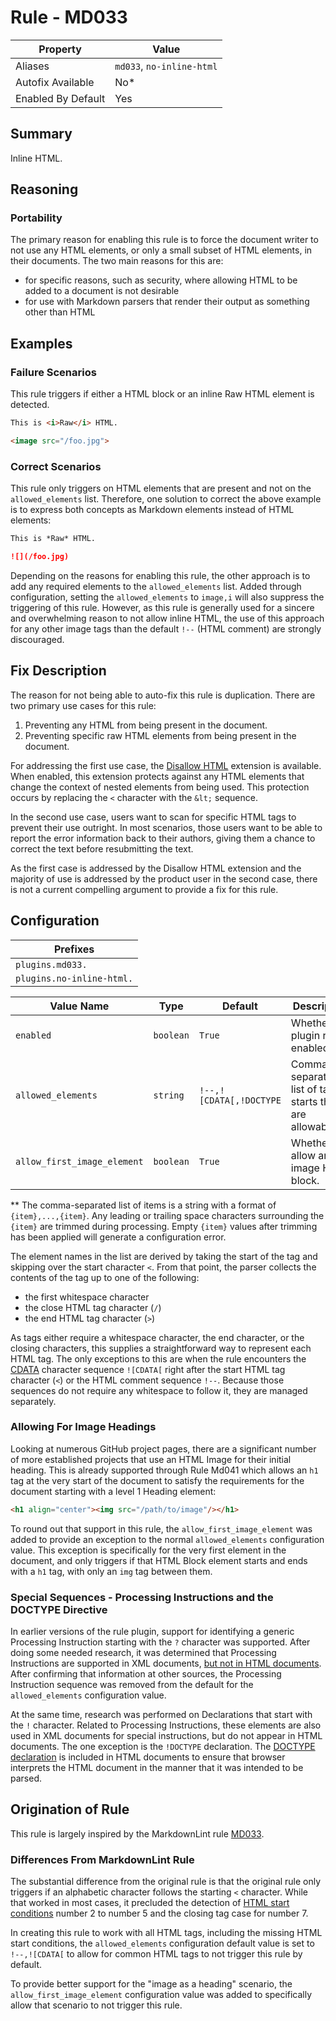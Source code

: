 # Rule - MD033

| Property | Value |
| --- | -- |
| Aliases | `md033`, `no-inline-html` |
| Autofix Available | No* |
| Enabled By Default | Yes |

## Summary

Inline HTML.

## Reasoning

### Portability

The primary reason for enabling this rule is to force the document
writer to not use any HTML elements, or only a small subset of HTML
elements,  in their documents.  The two main reasons for this are:

- for specific reasons, such as security, where allowing HTML to be added to a
  document is not desirable
- for use with Markdown parsers that render their output as something other
  than HTML

## Examples

### Failure Scenarios

This rule triggers if either a HTML block or an inline Raw HTML element is detected.

```Markdown
This is <i>Raw</i> HTML.

<image src="/foo.jpg">
```

### Correct Scenarios

This rule only triggers on HTML elements that are present and not on the
`allowed_elements` list.  Therefore, one solution to correct the above
example is to express both concepts as Markdown elements instead of HTML
elements:

```Markdown
This is *Raw* HTML.

![](/foo.jpg)
```

Depending on the reasons for enabling this rule, the other approach is
to add any required elements to the `allowed_elements` list.  Added
through configuration, setting the `allowed_elements` to `image,i` will
also suppress the triggering of this rule.
However, as this rule is generally used for a sincere and overwhelming
reason to not allow inline HTML, the use of this approach for any other
image tags than the default `!--` (HTML comment) are strongly discouraged.

## Fix Description

The reason for not being able to auto-fix this rule is duplication.  There are
two primary use cases for this rule:

1. Preventing any HTML from being present in the document.
1. Preventing specific raw HTML elements from being present in the document.

For addressing the first use case, the [Disallow HTML](../extensions/disallowed-raw-html.md)
extension is available.  When enabled, this extension protects against any HTML
elements that change the context of nested elements from being used.  This protection
occurs by replacing the `<` character with the `&lt;` sequence.

In the second use case, users want to scan for specific HTML tags to prevent their
use outright.  In most scenarios, those users want to be able to report the error
information back to their authors, giving them a chance to correct the text
before resubmitting the text.

As the first case is addressed by the Disallow HTML extension and the majority of
use is addressed by the product user in the second case, there is not a current
compelling argument to provide a fix for this rule.

## Configuration

| Prefixes |
| --- |
| `plugins.md033.` |
| `plugins.no-inline-html.` |

<!-- pyml disable-num-lines 5 line-length-->
| Value Name | Type | Default | Description |
| -- | -- | -- | -- |
| `enabled` | `boolean` | `True` | Whether the plugin rule is enabled. |
| `allowed_elements` | `string` | `!--,![CDATA[,!DOCTYPE` | Comma separated list of tag starts that are allowable.** |
| `allow_first_image_element` | `boolean` | `True` | Whether to allow an image HTML block. |

** The comma-separated list of items is a string with a format of `{item},...,{item}`.
Any leading or trailing space characters surrounding the `{item}` are trimmed during
processing.  Empty `{item}` values after trimming has been applied will generate
a configuration error.

The element names in the list are derived by taking the start of the tag and skipping
over the start character `<`.  From that point, the parser collects the contents
of the tag up to one of the following:

- the first whitespace character
- the close HTML tag character (`/`)
- the end HTML tag character (`>`)

As tags either require a whitespace character, the end character, or
the closing characters, this supplies a straightforward way to represent each HTML
tag.  The only exceptions to this are when the rule encounters the
[CDATA](https://github.github.com/gfm/#cdata-section)
character sequence `![CDATA[` right after the start HTML tag character (`<`) or
the HTML comment sequence `!--`.
Because those sequences do not require any whitespace to follow it, they are managed
separately.

### Allowing For Image Headings

Looking at numerous GitHub project pages, there are a significant number of more
established projects that use an HTML Image for their initial heading.  This is
already supported through Rule Md041 which allows an `h1` tag at the very start
of the document to satisfy the requirements for the document starting with a level
1 Heading element:

```Markdown
<h1 align="center"><img src="/path/to/image"/></h1>
```

To round out that support in this rule, the `allow_first_image_element` was added
to provide an exception to the normal `allowed_elements` configuration value.  This
exception is specifically for the very first element in the document, and only
triggers if that HTML Block element starts and ends with a `h1` tag, with only an
`img` tag between them.

### Special Sequences - Processing Instructions and the DOCTYPE Directive

In earlier versions of the rule plugin, support for identifying a generic Processing
Instruction starting with the `?` character was supported.  After doing some needed
research, it was determined that Processing Instructions are supported in XML documents,
[but not in HTML documents](https://www.tutorialspoint.com/xml/xml_processing.htm).
After confirming that information at other sources, the Processing Instruction sequence
was removed from the default for the `allowed_elements` configuration value.

At the same time, research was performed on Declarations that start with the `!`
character. Related to Processing Instructions, these elements are also used in XML
documents for special instructions, but do not appear in HTML documents.  The one
exception is the `!DOCTYPE` declaration.  The [DOCTYPE declaration](https://en.wikipedia.org/wiki/Document_type_declaration)
is included in HTML documents to ensure that browser interprets the HTML document
in the manner that it was intended to be parsed.

## Origination of Rule

This rule is largely inspired by the MarkdownLint rule
[MD033](https://github.com/DavidAnson/markdownlint/blob/main/doc/Rules.md#md033---inline-html).

### Differences From MarkdownLint Rule

The substantial difference from the original rule is that the original rule only
triggers if an alphabetic character follows the starting `<` character. While
that worked in most cases, it precluded the detection of
[HTML start conditions](https://github.github.com/gfm/#html-blocks)
number 2 to number 5 and the closing tag case for number 7.

In creating this rule to work with all HTML tags, including the missing
HTML start conditions, the
`allowed_elements` configuration default value is set to `!--,![CDATA[` to allow
for common HTML tags to not trigger this rule by default.

To provide better support for the "image as a heading" scenario, the
`allow_first_image_element` configuration value was added to specifically
allow that scenario to not trigger this rule.
